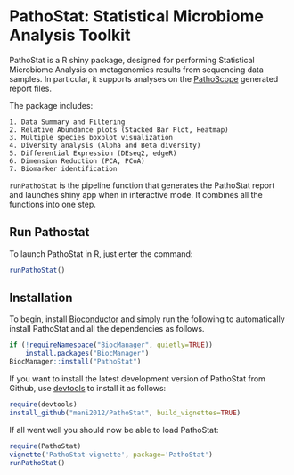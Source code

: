 PathoStat: Statistical Microbiome Analysis Toolkit
==================================================

PathoStat is a R shiny package, designed for performing Statistical Microbiome Analysis on 
metagenomics results from sequencing data samples. In particular, it supports 
analyses on the [PathoScope](https://github.com/PathoScope/PathoScope) generated report files. 

The package includes:

    1. Data Summary and Filtering 
    2. Relative Abundance plots (Stacked Bar Plot, Heatmap)
    3. Multiple species boxplot visualization
    4. Diversity analysis (Alpha and Beta diversity)
    5. Differential Expression (DEseq2, edgeR)
    6. Dimension Reduction (PCA, PCoA)
    7. Biomarker identification
    

`runPathoStat` is the pipeline function that generates the PathoStat report
and launches shiny app when in interactive mode. It combines all the functions 
into one step.

## Run Pathostat
To launch PathoStat in R, just enter the command:
```r
runPathoStat()
```

## Installation

To begin, install [Bioconductor](http://www.bioconductor.org/) and simply
run the following to automatically install PathoStat and all the dependencies 
as follows.

```r
if (!requireNamespace("BiocManager", quietly=TRUE))
    install.packages("BiocManager")
BiocManager::install("PathoStat")
```

If you want to install the latest development version of PathoStat from Github, 
use [devtools](https://github.com/hadley/devtools) to install it as follows:
```r
require(devtools)
install_github("mani2012/PathoStat", build_vignettes=TRUE)
```

If all went well you should now be able to load PathoStat:
```r
require(PathoStat)
vignette('PathoStat-vignette', package='PathoStat')
runPathoStat()
```
